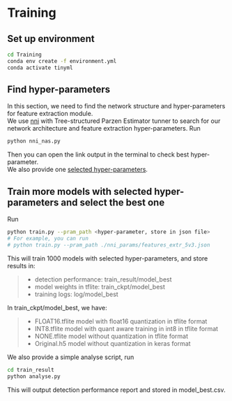 # Training

## Set up environment
```bash
cd Training
conda env create -f environment.yml
conda activate tinyml
```

## Find hyper-parameters
In this section, we need to find the network structure and hyper-parameters for feature extraction module.  
We use [nni](https://nni.readthedocs.io/en/stable/) with Tree-structured Parzen Estimator tunner to search for our network architecture and feature extraction hyper-parameters.
Run  
```bash
python nni_nas.py
```
Then you can open the link output in the terminal to check best hyper-parameter.  
We also provide one [selected hyper-parameters](../Training/nni_params/features_extr_5v3.json).  

## Train more models with selected hyper-parameters and select the best one
Run  
```bash
python train.py --pram_path <hyper-parameter, store in json file>
# For example, you can run
# python train.py --pram_path ./nni_params/features_extr_5v3.json
```
This will train 1000 models with selected hyper-parameters, and store results in:  
> + detection performance: train_result/model_best
> + model weights in tflite: train_ckpt/model_best
> + training logs: log/model_best

In train_ckpt/model_best, we have:  
> + FLOAT16.tflite model with float16 quantization in tflite format
> + INT8.tflite model with quant aware training in int8 in tflite format
> + NONE.tflite model without quantization in tflite format
> + Original.h5 model without quantization in keras format

We also provide a simple analyse script, run  
```bash
cd train_result
python analyse.py
```
This will output detection performance report and stored in model_best.csv.  

